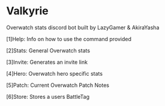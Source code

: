 # Valkyrie
Overwatch stats discord bot built by LazyGamer & AkiraYasha

[1]Help: Info on how to use the command provided

[2]Stats: General Overwatch stats

[3]Invite: Generates an invite link

[4]Hero: Overwatch hero specific stats

[5]Patch: Current Overwatch Patch Notes

[6]Store: Stores a users BattleTag
